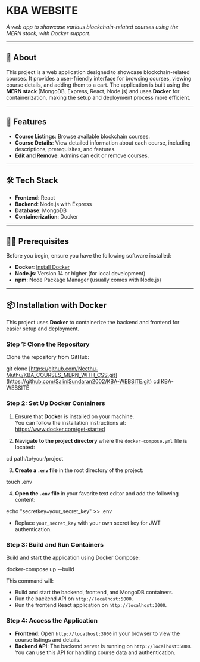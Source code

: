 # KBA WEBSITE  
_A web app to showcase various blockchain-related courses using the MERN stack, with Docker support._

---

## 📖 About
This project is a web application designed to showcase blockchain-related courses. It provides a user-friendly interface for browsing courses, viewing course details, and adding them to a cart. The application is built using the **MERN stack** (MongoDB, Express, React, Node.js) and uses **Docker** for containerization, making the setup and deployment process more efficient.

---

## 🚀 Features
- **Course Listings**: Browse available blockchain courses.
- **Course Details**: View detailed information about each course, including descriptions, prerequisites, and features.
- **Edit and Remove**: Admins can edit or remove courses.

---

## 🛠️ Tech Stack
- **Frontend**: React
- **Backend**: Node.js with Express
- **Database**: MongoDB
- **Containerization**: Docker

---

## 🧑‍💻 Prerequisites

Before you begin, ensure you have the following software installed:

- **Docker**: [Install Docker](https://www.docker.com/get-started)  
- **Node.js**: Version 14 or higher (for local development)
- **npm**: Node Package Manager (usually comes with Node.js)

---

## 📦 Installation with Docker

This project uses **Docker** to containerize the backend and frontend for easier setup and deployment.

### Step 1: Clone the Repository

Clone the repository from GitHub:

git clone [https://github.com/Neethu-Muthu/KBA_COURSES_MERN_WITH_CSS.git](https://github.com/SaliniSundaran2002/KBA-WEBSITE.git)
cd KBA-WEBSITE
### Step 2: Set Up Docker Containers

1. Ensure that **Docker** is installed on your machine.  
   You can follow the installation instructions at: https://www.docker.com/get-started

2. **Navigate to the project directory** where the `docker-compose.yml` file is located:

cd path/to/your/project

3. **Create a `.env` file** in the root directory of the project:

touch .env

4. **Open the `.env` file** in your favorite text editor and add the following content:

echo "secretkey=your_secret_key" >> .env

   - Replace `your_secret_key` with your own secret key for JWT authentication.

### Step 3: Build and Run Containers

Build and start the application using Docker Compose:

docker-compose up --build

This command will:
- Build and start the backend, frontend, and MongoDB containers.
- Run the backend API on `http://localhost:5000`.
- Run the frontend React application on `http://localhost:3000`.

### Step 4: Access the Application

- **Frontend**: Open `http://localhost:3000` in your browser to view the course listings and details.
- **Backend API**: The backend server is running on `http://localhost:5000`. You can use this API for handling course data and authentication.
